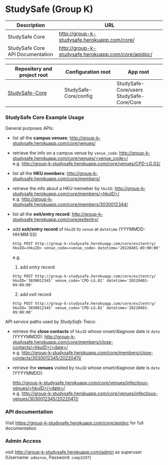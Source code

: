 # StudySafe (Group K)

| Description                      | URL                                                 |
| -------------------------------- | --------------------------------------------------- |
| StudySafe Core                   | http://group-k-studysafe.herokuapp.com/core/        |
| StudySafe Core API Documentation | http://group-k-studysafe.herokuapp.com/core/apidoc/ |

| Repository and project root                                  | Configuration root    | App root                                     |
| ------------------------------------------------------------ | --------------------- | -------------------------------------------- |
| [StudySafe-Core](https://github.com/COMP3297-Group-K/StudySafe-Core) | StudySafe-Core/config | StudySafe-Core/users<br/>StudySafe-Core/Core |

### StudySafe Core Example Usage

General purposes APIs:

 - list all the **campus venues**: http://group-k-studysafe.herokuapp.com/core/venues/

 - retrieve the info on a campus venue by `venue_code`: [http://group-k-studysafe.herokuapp.com/core/venues/<venue_code\>/]()<br>e.g. http://group-k-studysafe.herokuapp.com/core/venues/CPD-LG.02/
   


 - list all the **HKU members**: http://group-k-studysafe.herokuapp.com/core/members/
   


 - retrieve the info about a HKU memeber by `hkuID`: [http://group-k-studysafe.herokuapp.com/core/members/<hkuID\>/]() <br>e.g. http://group-k-studysafe.herokuapp.com/core/members/3030012344/

 - list all the **exit/entry record**: http://group-k-studysafe.herokuapp.com/core/exitentry/

 - add **exit/entry record** of `hkuID` to `venue` at `datetime` (YYYMMDD-HH:MM:SS)

   ```shell
   http POST http://group-k-studysafe.herokuapp.com/core/exitentry/ hkuID=<hkuID> venue_code=<venue_code> datetime='20220401-09:00:00'
   ```

   e.g. 

   1. add *entry* record

   ```shell
   http POST http://group-k-studysafe.herokuapp.com/core/exitentry/ hkuID='3030012345' venue_code='CPD-LG.02' datetime='20220401-09:00:00'
   ```

   2. add *exit* record

   ```shell
   http POST http://group-k-studysafe.herokuapp.com/core/exitentry/ hkuID='3030012345' venue_code='CPD-LG.02' datetime='20220401-09:00:00'
   ```

API service paths used by *StudySafe Trace*:

 - retrieve the **close contacts** of `hkuID` whose onset/diagnose date is `date` (YYYYMMDD): [http://group-k-studysafe.herokuapp.com/core/members/close-contacts/<hkuID\>/<date\>/]() <br>e.g. http://group-k-studysafe.herokuapp.com/core/members/close-contacts/3030012345/20220411/

 - retrieve the **venues** visited by `hkuID` whose onset/diagnose date is `date` (YYYYMMDD): 

   [http://group-k-studysafe.herokuapp.com/core/venues/infectious-venues/<hkuID\>/<date\>/]() <br>e.g. http://group-k-studysafe.herokuapp.com/core/venues/infectious-venues/3030012345/20220411/
   
   

### API documentation

Visit https://group-k-studysafe.herokuapp.com/core/apidoc for full documentation



### Admin Access

visit http://group-k-studysafe.herokuapp.com/admin as superuser (Username: `adminse`, Password: `comp3297`)
